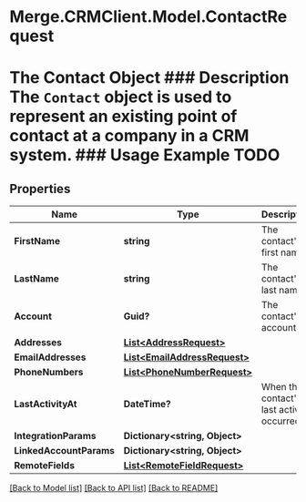 # Merge.CRMClient.Model.ContactRequest
# The Contact Object ### Description The `Contact` object is used to represent an existing point of contact at a company in a CRM system. ### Usage Example TODO

## Properties

Name | Type | Description | Notes
------------ | ------------- | ------------- | -------------
**FirstName** | **string** | The contact&#39;s first name. | [optional] 
**LastName** | **string** | The contact&#39;s last name. | [optional] 
**Account** | **Guid?** | The contact&#39;s account. | [optional] 
**Addresses** | [**List&lt;AddressRequest&gt;**](AddressRequest.md) |  | [optional] 
**EmailAddresses** | [**List&lt;EmailAddressRequest&gt;**](EmailAddressRequest.md) |  | [optional] 
**PhoneNumbers** | [**List&lt;PhoneNumberRequest&gt;**](PhoneNumberRequest.md) |  | [optional] 
**LastActivityAt** | **DateTime?** | When the contact&#39;s last activity occurred. | [optional] 
**IntegrationParams** | **Dictionary&lt;string, Object&gt;** |  | [optional] 
**LinkedAccountParams** | **Dictionary&lt;string, Object&gt;** |  | [optional] 
**RemoteFields** | [**List&lt;RemoteFieldRequest&gt;**](RemoteFieldRequest.md) |  | [optional] 

[[Back to Model list]](../README.md#documentation-for-models) [[Back to API list]](../README.md#documentation-for-api-endpoints) [[Back to README]](../README.md)

